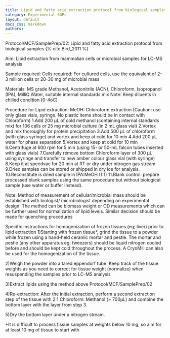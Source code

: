 ```yaml
---
title: Lipid and fatty acid extraction protocol from biological samples
category: Experimental-SOPs
layout: default
docs_css: markdown
authors:
---
```


Protocol/MCF/SamplePrep/02: Lipid and fatty acid extraction protocol from biological samples {% cite Bird_2011 %}

Aim: Lipid extraction from mammalian cells or microbial samples for LC-MS analysis 

Sample required:
Cells required: For cultured cells, use the equivalent of 2–3 million cells or 20-30 mg of microbial mass 

Materials:
MS grade Methanol, Acetonitrile (ACN), Chloroform, Isopropanol (IPA), MilliQ Water, suitable internal standards mix
Note: Keep diluents in chilled condition (0-4oC)

Procedure for Lipid extraction: 
MeOH: Chloroform extraction
(Caution: use only glass vials, syringe.  No plastic items should be in contact with Chloroform)
1.Add 200 µL of cold methanol (containing internal standards mix) for 106 cells or 25 mg microbial culture (in 2 mL glass vial)
2.Vortex and mix thoroughly for protein precipitation 
3.Add 500 µL of chloroform (with glass syringe) and vortex and keep at cold for 10 min 
4.Add 200 µL water for phase separation 
5.Vortex and keep at cold for 10 min
6.Centrifuge at 600 rpm for 5 min (using 15- or 50-mL falcon tubes inserted with glass vials)
7.Carefully remove bottom Chloroform layer of 300 µL using syringe and transfer to new amber colour glass vial (with syringe)
8.Keep it at speedvac for 20 min at RT or dry under nitrogen gas stream 
9.Dried samples can be stored or shipped in dry ice for analysis.
10.Reconstitute is dried sample in IPA:MeOH (1:1)
11.Blank control: prepare processed blank samples using the same procedure but without biological sample (use water or buffer instead).


Note: Method of measurement of cellular/microbial mass should be established with biologist/ microbiologist depending on experimental design. The method can be biomass weight or OD measurements which can be further used for normalization of lipid levels. Similar decision should be made for quenching procedures

Specific instructions for homogenization of frozen tissues (eg; liver) prior to lipid extraction 
1)Starting with frozen tissue*, grind the tissue to a powder while frozen using a hand-held ceramic mortar and pestle. The mortar and pestle (any other apparatus eg; tweezers)  should be liquid nitrogen cooled before and should be kept cold throughout the process. A CryoMill can also be used for the homogenization of the tissue. 

2)Weigh the powder into a tared eppendorf tube. Keep track of the tissue weights as you need to correct for tissue weight (normalize) when resuspending the samples prior to LC-MS analysis

3)Extract lipids using the method above Protocol/MCF/SamplePrep/02 

4)Re-extraction: After the initial extraction, perform a second extraction step of the tissue with 2:1 Chloroform: Methanol (~ 700μL) and combine the bottom layer with the layer from step 3. 

5)Dry the bottom layer under a nitrogen stream.

*It is difficult to process tissue samples at weights below 10 mg, so aim for at least 10 mg of tissue to start with 









